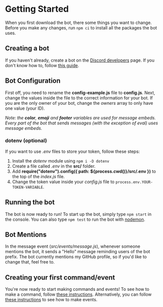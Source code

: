 # Getting Started
When you first download the bot, there some things you want to change.
Before you make any changes, run `npm ci` to install all the packages the bot uses.

## Creating a bot
If you haven't already, create a bot on the [Discord developers](https://discord.com/developers/applications) page.
If you don't know how to, follow [this guide](https://github.com/AnIdiotsGuide/discordjs-bot-guide/blob/v12/getting-started/getting-started-long-version.md#step-1-creating-your-app-and-bot-account).

## Bot Configuration
First off, you need to rename the **config-example.js** file to **config.js**.
Next, change the values inside the file to the correct information for your bot.
If you are the only owner of your bot, change the *owners* array to only have one value (your ID).

*Note: the ***color***, ***emoji*** and ***footer*** variables are used for message embeds.*
*Every part of the bot that sends messages (with the exception of eval) uses message embeds.*

### dotenv (optional)
If you want to use *.env* files to store your token, follow these steps:

1. Install the *dotenv* module using `npm i -D dotenv`
2. Create a file called *.env* in the **src/** folder.
3. Add **require("dotenv").config({ path: ${process.cwd()}/src/.env })** to the top of the *index.js* file.
4. Change the token value inside your *config.js* file to `process.env.YOUR-TOKEN-VARIABLE`.

## Running the bot
The bot is now ready to run!
To start up the bot, simply type `npm start` in the console.
You can also type `npm test` to run the bot with [nodemon](https://www.npmjs.com/package/nodemon).

## Bot Mentions
In the message event (*src/events/message.js*), whenever someone mentions the bot, it sends a "Hello" message reminding users of the bot prefix.
The bot currently mentions my GitHub profile, so if you'd like to change that, feel free to.

## Creating your first command/event
You're now ready to start making commands and events!
To see how to make a command, follow [these instructions](https://github.com/aanthr0/djs-template/blob/main/docs/making_a_command.md).
Alternatively, you can follow [these instructions](https://github.com/aanthr0/djs-template/blob/main/docs/making_an_event.md) to see how to make events.